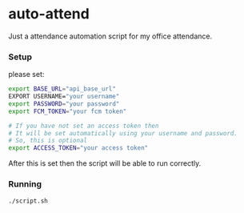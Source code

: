 # auto-attend
Just a attendance automation script for my office attendance.

### Setup
please set: 

```bash
export BASE_URL="api_base_url" 
EXPORT USERNAME="your username"
export PASSWORD="your password"
export FCM_TOKEN="your fcm token"

# If you have not set an access token then 
# It will be set automatically using your username and password.
# So, this is optional
export ACCESS_TOKEN="your access token"
```

After this is set then the script will be able to run correctly. 

### Running
```bash
./script.sh
```
